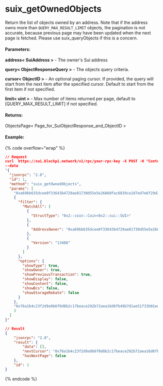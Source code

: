 # suix\_getOwnedObjects

Return the list of objects owned by an address. Note that if the address owns more than `QUERY_MAX_RESULT_LIMIT` objects, the pagination is not accurate, because previous page may have been updated when the next page is fetched. Please use suix\_queryObjects if this is a concern.

#### **Parameters:**

**address< SuiAddress >** - The owner's Sui address&#x20;

**query< ObjectResponseQuery >** - The objects query criteria.&#x20;

**cursor< ObjectID >** - An optional paging cursor. If provided, the query will start from the next item after the specified cursor. Default to start from the first item if not specified.&#x20;

**limit< uint >** - Max number of items returned per page, default to \[QUERY\_MAX\_RESULT\_LIMIT] if not specified.

#### **Returns:**

ObjectsPage< Page\_for\_SuiObjectResponse\_and\_ObjectID >

#### Example:

{% code overflow="wrap" %}
```json
// Request
curl  https://sui.blockpi.network/v1/rpc/your-rpc-key -X POST -H "Content-Type: application/json" 
--data 
'{
  "jsonrpc": "2.0",
  "id": 1,
  "method": "suix_getOwnedObjects",
  "params": [
    "0xa69bb635dcee0f33643b4729ae81730d55e5e26860fac6839ce2d7ed7e6f29d2",
    {
      "filter": {
        "MatchAll": [
          {
            "StructType": "0x2::coin::Coin<0x2::sui::SUI>"
          },
          {
            "AddressOwner": "0xa69bb635dcee0f33643b4729ae81730d55e5e26860fac6839ce2d7ed7e6f29d2"
          },
          {
            "Version": "13488"
          }
        ]
      },
      "options": {
        "showType": true,
        "showOwner": true,
        "showPreviousTransaction": true,
        "showDisplay": false,
        "showContent": false,
        "showBcs": false,
        "showStorageRebate": false
      }
    },
    "0x76a1b4c23f2d9a9b6f0d8b2c17beace292b72aea16d6fb49b7d1ae51f33b01ed",
    3
  ]
}'

// Result
{
    "jsonrpc": "2.0",
    "result": {
        "data": [],
        "nextCursor": "0x76a1b4c23f2d9a9b6f0d8b2c17beace292b72aea16d6fb49b7d1ae51f33b01ed",
        "hasNextPage": false
    },
    "id": 1
}
```
{% endcode %}
